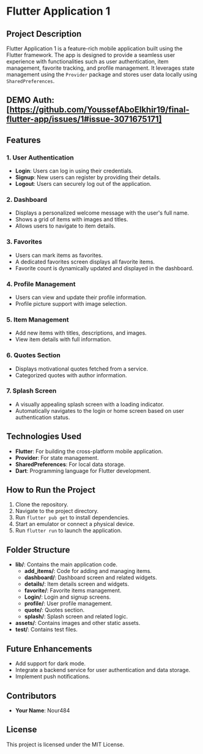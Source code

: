 # Flutter Application 1

## Project Description
Flutter Application 1 is a feature-rich mobile application built using the Flutter framework. The app is designed to provide a seamless user experience with functionalities such as user authentication, item management, favorite tracking, and profile management. It leverages state management using the `Provider` package and stores user data locally using `SharedPreferences`.

## DEMO Auth:[https://github.com/YoussefAboElkhir19/final-flutter-app/issues/1#issue-3071675171]
## Features

### 1. **User Authentication**
- **Login**: Users can log in using their credentials.
- **Signup**: New users can register by providing their details.
- **Logout**: Users can securely log out of the application.

### 2. **Dashboard**
- Displays a personalized welcome message with the user's full name.
- Shows a grid of items with images and titles.
- Allows users to navigate to item details.

### 3. **Favorites**
- Users can mark items as favorites.
- A dedicated favorites screen displays all favorite items.
- Favorite count is dynamically updated and displayed in the dashboard.

### 4. **Profile Management**
- Users can view and update their profile information.
- Profile picture support with image selection.

### 5. **Item Management**
- Add new items with titles, descriptions, and images.
- View item details with full information.

### 6. **Quotes Section**
- Displays motivational quotes fetched from a service.
- Categorized quotes with author information.

### 7. **Splash Screen**
- A visually appealing splash screen with a loading indicator.
- Automatically navigates to the login or home screen based on user authentication status.

## Technologies Used
- **Flutter**: For building the cross-platform mobile application.
- **Provider**: For state management.
- **SharedPreferences**: For local data storage.
- **Dart**: Programming language for Flutter development.

## How to Run the Project
1. Clone the repository.
2. Navigate to the project directory.
3. Run `flutter pub get` to install dependencies.
4. Start an emulator or connect a physical device.
5. Run `flutter run` to launch the application.

## Folder Structure
- **lib/**: Contains the main application code.
  - **add_items/**: Code for adding and managing items.
  - **dashboard/**: Dashboard screen and related widgets.
  - **details/**: Item details screen and widgets.
  - **favorite/**: Favorite items management.
  - **Login/**: Login and signup screens.
  - **profile/**: User profile management.
  - **quote/**: Quotes section.
  - **splash/**: Splash screen and related logic.
- **assets/**: Contains images and other static assets.
- **test/**: Contains test files.

## Future Enhancements
- Add support for dark mode.
- Integrate a backend service for user authentication and data storage.
- Implement push notifications.

## Contributors
- **Your Name**: Nour484

## License
This project is licensed under the MIT License.
